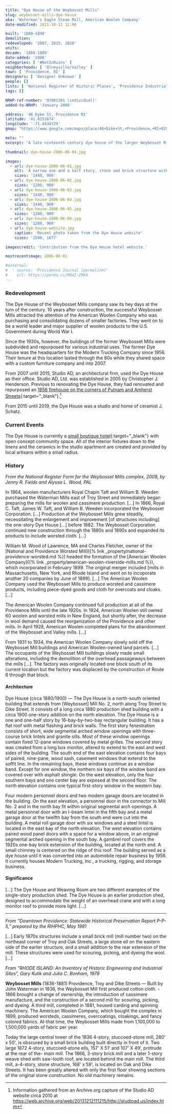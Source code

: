 ```yaml
---
title: "Dye House of the Weybosset Mills"
slug: weybosset-mills-dye-house
aka: 'Waterman’s Eagle Steam Mill, American Woolen Company'
date-modified: 2021-10-11 12:00

built: '1880–1890'
demolition:
redeveloped: '2007, 2015, 2020'
units:
decade: '1880-1889'
date-added: '2008'
categories: [ '#NotInRuins' ]
neighborhoods: [ 'Olneyville/Valley' ]
town: [ 'Providence, RI' ]
designers: [ 'Designer Unknown' ]
people: []
lists: [ 'National Register of Historic Places', 'Providence Industrial Sites 1981', 'Inventory of Historic Engineering & Industrial Sites 1978' ]
tags: []

NRHP-ref-number: '07001381 (individual)'
added-to-NRHP: 'January 2008'

address: '46 Dyke St, Providence RI'
latitude: '41.8151674'
longitude: '-71.4434729'
gmap: "https://www.google.com/maps/place/46+Dike+St,+Providence,+RI+02909/@41.8151674,-71.4434729,17z/data=!3m1!4b1!4m5!3m4!1s0x89e4459aae564157:0x41103bcd4ed72d64!8m2!3d41.8151674!4d-71.4412842"

meta: ""
excerpt: "A late ninteenth century dye house of the larger Weybosset Mills which has lately become a boutique hotel"

thumbnail: dye-house-2006-06-04.jpg

images:
  - url: dye-house-2006-06-01.jpg
    alt: 'A narrow one and a half story, stone and brick structure with flattened gable roof and large garage door openings. A monitor roof runs along its significant length and at the back the buiding is attached to a larger mill complex.'
    sizes: '1440, 900'
  - url: dye-house-2006-06-02.jpg
    sizes: '1200, 900'
  - url: dye-house-2006-06-03.jpg
    sizes: '1440, 900'
  - url: dye-house-2006-06-04.jpg
    sizes: '1440, 900'
  - url: dye-house-2006-06-05.jpg
    sizes: '1200, 900'
  - url: dye-house-2006-06-06.jpg
    sizes: '1200, 900'
  - url: dye-house-website.jpg
    caption: 'Recent photo taken from the Dye House website'
    sizes: '2500, 1677'

imagescredit: 'Contribution from the Dye House hotel website.'

mostrecentimage: 2006-06-01

#external:
#  - source: 'Providence Journal (permalink)'
#    url: https://perma.cc/MQ4Z-Z9K4
---
```


### Redevelopment

The Dye House of the Weybosset Mills company saw its hey days at the turn of the century. 10 years after construction, the successful Weybosset Mills attracted the attention of the American Woolen Company who was purchasing and consolidating dozens of smaller factories. They went on to be a world leader and major supplier of woolen products to the U.S. Government during World War I.

Since the 1930s, however, the buildings of the former Weybosset Mills were subdivided and repurposed for various industrial uses. The former Dye House was the headquarters for the Modern Trucking Company since 1956. Their tenure at this location lasted through the 80s while they shared space with a custom furniture company and into 2007.

From 2007 until 2015, Studio AD, an architectural firm, used the Dye House as their office. Studio AD, Ltd. was established in 2005 by Christopher J. Henderson. Previous to renovating the Dye House, they had renovated and repurposed an [1856 firehouse on the corners of Putnam and Amherst Streets](https://www.google.com/maps/place/106+Putnam+St,+Providence,+RI+02909/@41.8233691,-71.4443861,3a,75y,135.25h,86.38t/data=!3m6!1e1!3m4!1sLr7f4ya8io4CLVwS8AH3DA!2e0!7i16384!8i8192!4m5!3m4!1s0x89e44597b0285583:0xecc4e845a2daa09!8m2!3d41.8232334!4d-71.4442085){:target="_blank"}.[^1]

[^1]: Information gathered from an Archive.org capture of the Studio AD website circa 2010 at https://web.archive.org/web/20131212111215/http://studioad.us/index.htm

From 2015 until 2019, the Dye House was a studio and home of ceramist J. Schatz.


### Current Events

The Dye House is currently a [small boutique hotel](//www.dyehouseri.com){:target="_blank"} with open concept community space. All of the interior fixtures down to the linens and the ceramics in the studio apartment are created and provided by local artisans within a small radius.


### History

_From the National Register Form for the Weybosset Mills complex, 2008, by Jenny R. Fields and Alyssa L. Wood, PAL_

In 1864, woolen manufacturers Royal Chapin Taft and William B. Weeden purchased the Waterman Mills east of Troy Street and immediately began preparing the mills for woolen and cassimere production. […] In 1866, Royal C. Taft, James W. Taft, and William B. Weeden incorporated the Weybosset Corporation. […] Production at the Weybosset Mills grew steadily, necessitating the enlargement and improvement [of structures including] the one-story Dye House […] before 1882. The Weybosset Corporation continued new construction through the 1880s and 1890s and expanded its products to include worsted cloth. […]

William M. Wood of Lawrence, MA and Charles Fletcher, owner of the [National and Providence Worsted Mill]({% link _property/national-providence-worsted.md %}) headed the formation of the [American Woolen Company]({% link _property/american-woolen-riverside-mills.md %}), which incorporated in February 1899. The original merger included [mills in Massachusetts, New York, and Rhode Island and went on to incoporate another 20 companies by June of 1899]. […] The American Woolen Company used the Weybosset Mills to produce worsted and cassimere products, including piece-dyed goods and cloth for overcoats and cloaks. […]

The American Woolen Company continued full production at all of the Providence Mills until the late 1920s. In 1924, American Woolen still owned 60 woolen and worsted mills in New England, but shortly after, the decrease in wool demand caused the reorganization of the Providence and other mills. In April 1928, American Woolen completed plans for the abandonment of the Weybosset and Valley mills. […]

From 1931 to 1934, the American Woolen Company slowly sold off the Weybosset Mill buildings and American Woolen-owned land parcels. […] The occupants of the Weybosset Mill buildings slowly made small alterations, including the demolition of the overhead passageways between the mills […]. The factory was originally located one block south of its current location but the factory was displaced by the construction of Route 6 through that block.


#### Architecture

Dye House (circa 1880/1900) — The Dye House is a north-south oriented building that extends from [Weybosset] Mill No. 2, north along Troy Street to Dike Street. It consists of a long circa 1880 production shed building with a circa 1900 one-story addition on the north elevation. The Dye House is a one and one-half story by 16-bay-by-two-bay rectangular building. It has a flat roof with metal flashing and brick walls. The first story fenestration consists of short, wide segmental arched window openings with three-course brick lintels and granite sills. Most of these window openings contain fixed 12-pane windows covered by metal grilles. The second story was created from a long box monitor, altered to extend to the east and west sides of the building. The south end of the east elevation contains four bays of paired, nine-pane, wood sash, casement windows that extend to the soffit line. In the remaining bays, these windows continue as a window band. Except for one window, the northern six bays of the window band are covered over with asphalt shingle. On the west elevation, only the four southern bays and one center bay are exposed at the second floor. The north elevation contains one typical first-story window in the western bay.

Four modern personnel doors and two modern garage doors are located in the building. On the east elevation, a personnel door in the connector to Mill No. 2 and in the north bay fit within original segmental arch openings. A metal personnel door with an I-beam lintel in the fifth bay and a metal garage door at the twelfth bay from the south end were cut into the building. A metal roll garage door with six windows and a steel lintel is located in the east bay of the north elevation. The west elevation contains paired wood panel doors with a space for a window above, in an original segmental arched opening in the south bay. A gambrel roof covers the 1920s one-bay brick extension of the building, located at the north end. A small chimney is centered on the ridge of this roof. The building served as a dye house until it was converted into an automobile repair business by 1956. It currently houses Modern Trucking, Inc., a trucking, rigging, and storage business.

#### Significance

[…] The Dye House and Weaving Room are two different examples of the single-story production shed. The Dye House is an earlier production shed, designed to accommodate the weight of an overhead crane and with a long monitor roof to provide more light. […]

***

_From “Downtown Providence: Statewide Historical Preservation Report P-P-5,” prepared by the RIHPHC, May 1981_

[…] Early 1870s structures include a small brick mill (mill number two) on the northeast corner of Troy and Oak Streets, a large stone ell on the eastern side of the earlier structure, and a small addition to the rear extension of the mill. These structures were used for scouring, picking, and dyeing the wool. […]


_From “RHODE ISLAND: An Inventory of Historic Engineering and Industrial Sites”, Gary Kulik and Julia C. Bonham, 1978_

**Weybosset Mills** (1836-1881) Providence, Troy and Dike Streets — Built by John Waterman in 1836, the Weybosset Mill first produced cotton cloth. - 1866 brought a change of ownership, the introduction of cassimere manufacture, and the construction of a second mill for scouring, picking, and dyeing. A third mill, completed in 1881, housed carding and spinning machinery. The American Woolen Company, which bought the complex in 1899, produced worsteds, cassimeres, overcoatings, cloakings, and fancy colored fabrics. At-that time, the Weybosset Mills made from 1,100,000 to 1,500,000 yards of fabric per year.

Today the large central tower of the 1836 4-story, stuccoed-stone mill, 280' x 50', is obscured by a small brick building built directly in front of it. Two large 1872 4-story, stuccoed-stone ells, 157’ X 51’ and 107’ X 49’, protrude at the rear of the- main mill. The 1866, 3-story brick mill and a later 1-story weave shed with saw-tooth roof, are located behind the main mill. The third mill, a-4-story, stone structure, 168' x 59', is located on Oak and Dike Streets. It has been greatly altered with only the first floor showing sections of the original stone construction. No old machinery remains.
